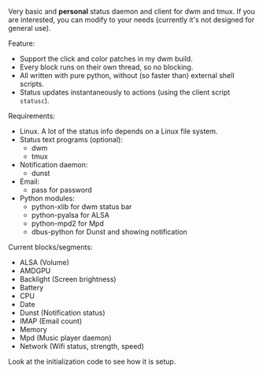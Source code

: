 Very basic and **personal** status daemon and client for dwm and tmux. If you are interested, you can modify to your needs (currently it's not designed for general use).

Feature:
- Support the click and color patches in my dwm build.
- Every block runs on their own thread, so no blocking.
- All written with pure python, without (so faster than) external shell scripts.
- Status updates instantaneously to actions (using the client script `statusc`).

Requirements:
- Linux. A lot of the status info depends on a Linux file system.
- Status text programs (optional):
  - dwm
  - tmux
- Notification daemon:
  - dunst
- Email:
  - pass for password
- Python modules:
  - python-xlib for dwm status bar
  - python-pyalsa for ALSA
  - python-mpd2 for Mpd
  - dbus-python for Dunst and showing notification

Current blocks/segments:
- ALSA (Volume)
- AMDGPU
- Backlight (Screen brightness)
- Battery
- CPU
- Date
- Dunst (Notification status)
- IMAP (Email count)
- Memory
- Mpd (Music player daemon)
- Network (Wifi status, strength, speed)

Look at the initialization code to see how it is setup.
